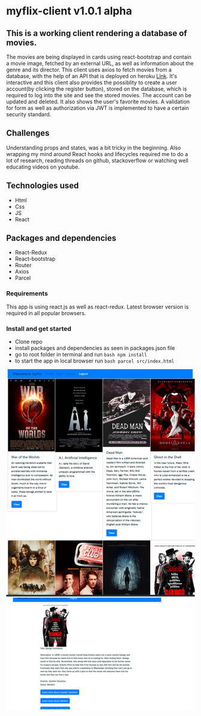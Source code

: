 # myflix-client v1.0.1 alpha



## This is a working client rendering a database of movies.

The movies are being displayed in cards using react-bootstrap and contain a movie image, fetched by an external URL, as well as information about the genre and its director.
This client uses axios to fetch movies from a database, with the help of an API that is deployed on heroku  [Link](https://tims-movie-api.herokuapp.com/). 
It's interactive and this client also provides the possiblity to create a user account(by clicking the register button), stored on the database, which is required to log into the site and see the stored movies. 
The account can be updated and deleted. It also shows the user's favorite movies.
A validation for form as well as authorization via JWT is implemented to have a certain security standard. 

## Challenges
Understanding props and states, was a bit tricky in the beginning. Also wrapping my mind around React hooks and lifecycles required me to do a lot of research, reading threads on github, stackoverflow or watching well educating videos on youtube. 

## Technologies used
- Html
- Css
- JS
- React

## Packages and dependencies
- React-Redux
- React-bootstrap
- Router
- Axios
- Parcel



### Requirements
This app is using react.js as well as react-redux. Latest browser version is required in all popular browsers.


### Install and get started

- Clone repo
- install packages and dependencies as seen in packages.json file
- go to root folder in terminal and run ```bash npm install ```
- to start the app in local browser run ```bash parcel src/index.html ```



![alt text](https://github.com/TBj93/myflix-client/blob/myflix-redux/readme%20imgs/myflix1.PNG?raw=true)
![alt text](https://github.com/TBj93/myflix-client/blob/myflix-redux/readme%20imgs/myflix2.PNG?raw=true)


